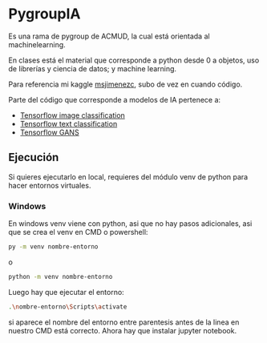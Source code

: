 # PygroupIA

Es una rama de pygroup de ACMUD, la cual está orientada al machinelearning.

En clases está el material que corresponde a python desde 0 a objetos, uso de librerías y ciencia de datos; y machine learning.

Para referencia mi kaggle [msjimenezc](https://www.kaggle.com/msjimenezc), subo de vez en cuando código.


Parte del código que corresponde a modelos de IA pertenece a:
* [Tensorflow image classification](https://www.tensorflow.org/tutorials/images/classification?hl=es)
* [Tensorflow text classification](https://www.tensorflow.org/tutorials/keras/text_classification?hl=es)
* [Tensorflow GANS](https://www.tensorflow.org/tutorials/generative/dcgan?hl=es)

## Ejecución
  Si quieres ejecutarlo en local, requieres del módulo venv de python para hacer entornos virtuales.
  ### Windows
  En windows venv viene con python, asi que no hay pasos adicionales, asi que se crea el venv en CMD o powershell:
```sh
py -m venv nombre-entorno
```
o
```sh
python -m venv nombre-entorno
```
  Luego hay que ejecutar el entorno:
```sh
.\nombre-entorno\Scripts\activate
```
si aparece el nombre del entorno entre parentesis antes de la linea en nuestro CMD está correcto.
Ahora hay que instalar jupyter notebook.

